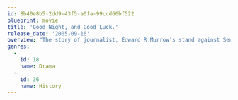 ```yaml
---
id: 8b40e8b5-2dd9-43f5-a0fa-99ccd66bf522
blueprint: movie
title: 'Good Night, and Good Luck.'
release_date: '2005-09-16'
overview: "The story of journalist, Edward R Murrow's stand against Senator McCarthy's anti-communist witch-hunts in the early 1950s."
genres:
  -
    id: 18
    name: Drama
  -
    id: 36
    name: History
---
```

